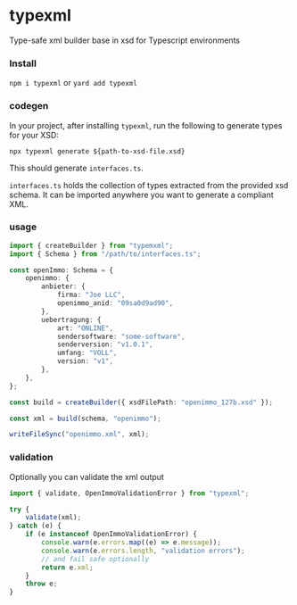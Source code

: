 # typexml

Type-safe xml builder base in xsd for Typescript environments

### Install

`npm i typexml`
or
`yard add typexml`

### codegen

In your project, after installing `typexml`, run the following to generate types for your XSD:

`npx typexml generate ${path-to-xsd-file.xsd}`

This should generate `interfaces.ts`.

`interfaces.ts` holds the collection of types extracted from the provided xsd schema. It can be imported anywhere you want to generate a compliant XML.

### usage

```typescript
import { createBuilder } from "typemxml";
import { Schema } from "/path/to/interfaces.ts";

const openImmo: Schema = {
    openimmo: {
        anbieter: {
            firma: "Joe LLC",
            openimmo_anid: "09sa0d9ad90",
        },
        uebertragung: {
            art: "ONLINE",
            sendersoftware: "some-software",
            senderversion: "v1.0.1",
            umfang: "VOLL",
            version: "v1",
        },
    },
};

const build = createBuilder({ xsdFilePath: "openimmo_127b.xsd" });

const xml = build(schema, "openimmo");

writeFileSync("openimmo.xml", xml);
```

### validation

Optionally you can validate the xml output

```typescript
import { validate, OpenImmoValidationError } from "typexml";

try {
    validate(xml);
} catch (e) {
    if (e instanceof OpenImmoValidationError) {
        console.warn(e.errors.map((e) => e.message));
        console.warn(e.errors.length, "validation errors");
        // and fail safe optionally
        return e.xml;
    }
    throw e;
}
```
